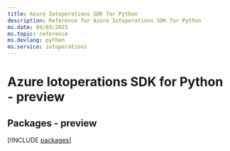 ```yaml
---
title: Azure Iotoperations SDK for Python
description: Reference for Azure Iotoperations SDK for Python
ms.date: 04/03/2025
ms.topic: reference
ms.devlang: python
ms.service: iotoperations
---
```

# Azure Iotoperations SDK for Python - preview
## Packages - preview
[!INCLUDE [packages](iotoperations-index.md)]